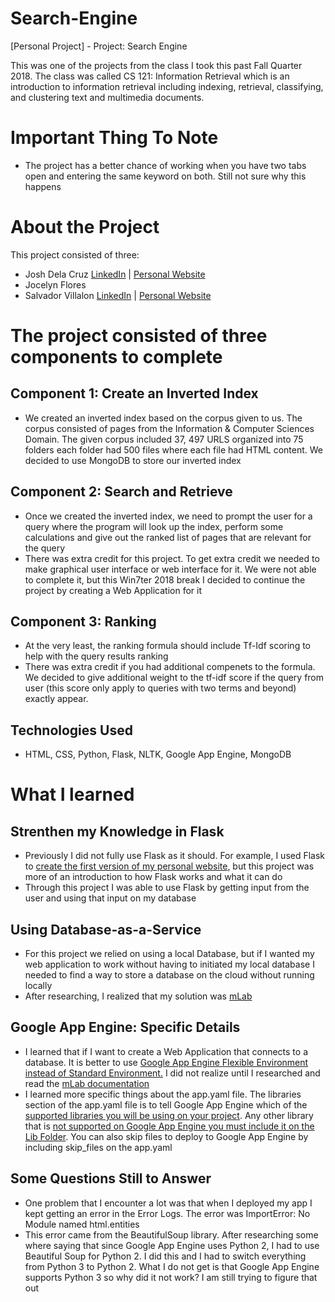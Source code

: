# Search-Engine
[Personal Project] - Project: Search Engine

This was one of the projects from the class I took this past Fall Quarter 2018. The class was called CS 121: Information Retrieval which is an introduction to
information retrieval including indexing, retrieval, classifying, and clustering text and multimedia documents.

# Important Thing To Note
- The project has a better chance of working when you have two tabs open and entering the same keyword on both. Still not sure why this happens

# About the Project
This project consisted of three:
- Josh Dela Cruz [LinkedIn](https://www.linkedin.com/in/joshuadelacruz1/) | [Personal Website](http://delacruz1.github.io/)
- Jocelyn Flores
- Salvador Villalon [LinkedIn](https://www.linkedin.com/in/salvadorvillalon) | [Personal Website](http://salvillalon45.github.io/)

# The project consisted of three components to complete

## Component 1: Create an Inverted Index
- We created an inverted index based on the corpus given to us. The corpus consisted of pages from the Information & Computer Sciences Domain. The given corpus included 37, 497 URLS organized into 75 folders each folder had 500 files where each file had HTML content. We decided to use MongoDB to store our inverted index

## Component 2: Search and Retrieve
- Once we created the inverted index, we need to prompt the user for a query where the program will look up the index, perform some calculations and give out the ranked list of pages that are relevant for the query
- There was extra credit for this project. To get extra credit we needed to make graphical user interface or web interface for it. We were not able to complete it, but this Win7ter 2018 break I decided to continue the project by creating a Web Application for it </li>

## Component 3: Ranking
- At the very least, the ranking formula should include Tf-Idf scoring to help with the query results ranking
- There was extra credit if you had additional compenets to the formula. We decided to give additional weight to the tf-idf score if the query from user (this score only apply to queries with two terms and beyond) exactly appear.</li>

## Technologies Used
- HTML, CSS, Python, Flask, NLTK, Google App Engine, MongoDB

# What I learned

## Strenthen my Knowledge in Flask
- Previously I did not fully use Flask as it should. For example, I used Flask to [create the first version of my personal website]("http://salvador-villalon.appspot.com/"), but this project was more of an introduction to how Flask works and what it can do
- Through this project I was able to use Flask by getting input from the user and using that input on my database

## Using Database-as-a-Service
- For this project we relied on using a local Database, but if I wanted my web application to work without having to initiated my local database I   needed to find a way to store a database on the cloud without running locally
- After researching, I realized that my solution was [mLab](https://mlab.com/)

## Google App Engine: Specific Details
- I learned that if I want to create a Web Application that connects to a database. It is better to use [Google App Engine Flexible Environment instead of Standard Environment.](https://cloud.google.com/appengine/docs/the-appengine-environments) I did not realize until I researched and read the [mLab documentation](https://docs.mlab.com/connecting/#q-is-it-possible-to-connect-to-an-mlab-deployment-from-google-app-engine)
- I learned more specific things about the app.yaml file. The libraries section of the app.yaml file is to tell Google App Engine which of the [supported libraries you will be using on your project](https://cloud.google.com/appengine/docs/standard/python/tools/built-in-libraries-27). Any other library that is [not supported on Google App Engine you must include it on the Lib Folder](https://cloud.google.com/appengine/docs/standard/python/tools/using-libraries-python-27). You can also skip files to deploy to Google App Engine by including skip_files on the app.yaml

## Some Questions Still to Answer
- One problem that I encounter a lot was that when I deployed my app I kept getting an error in the Error Logs. The error was ImportError: No Module named html.entities
- This error came from the BeautifulSoup library. After researching some where saying that since Google App Engine uses Python 2, I had to use Beautiful Soup for Python 2. I did this and I had to switch everything from Python 3 to Python 2. What I do not get is that Google App Engine supports Python 3 so why did it not work? I am still trying to figure that out
